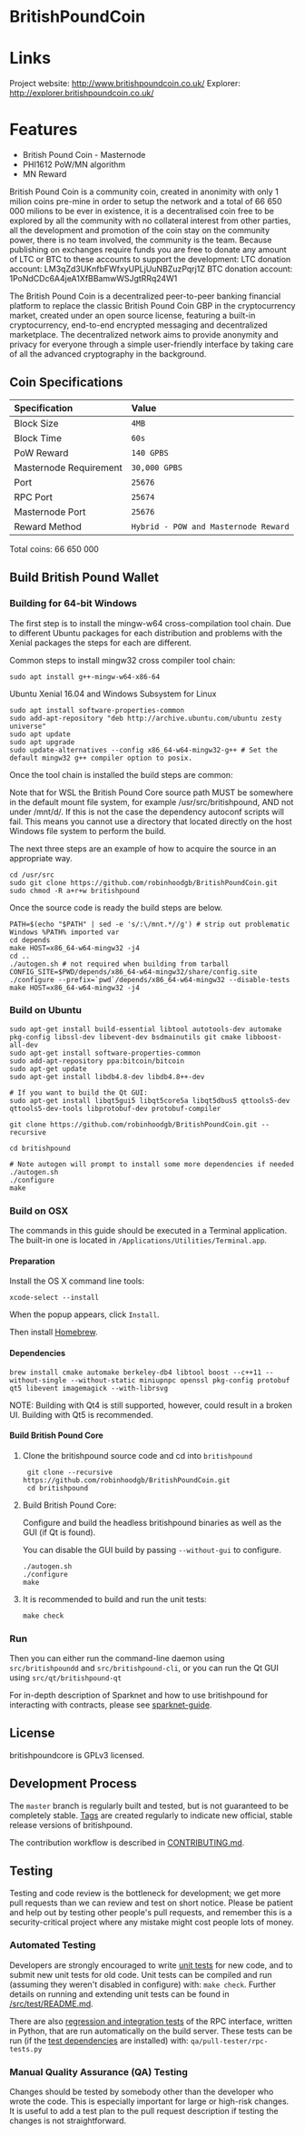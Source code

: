 # BritishPoundCoin

Links
=============
Project website: http://www.britishpoundcoin.co.uk/
Explorer: http://explorer.britishpoundcoin.co.uk/


 Features
=============

* British Pound Coin - Masternode
* PHI1612 PoW/MN algorithm
* MN Reward

British Pound Coin is a community coin, created in anonimity with only 1 milion coins pre-mine in order to setup the network and a total of 66 650 000 milions to be ever in existence, it is a decentralised coin free to be explored by all the community with no collateral interest from other parties, all the development and promotion of the coin stay on the community power, there is no team involved, the community is the team. Because publishing on exchanges require funds you are free to donate any amount of LTC or BTC to these accounts to support the development:
LTC donation account: LM3qZd3UKnfbFWfxyUPLjUuNBZuzPqrj1Z
BTC donation account: 1PoNdCDc6A4jeA1XfBBamwWSJgtRRq24W1

The British Pound Coin is a decentralized peer-to-peer banking financial platform to replace the classic British Pound Coin GBP in the cryptocurrency market, created under an open source license, featuring a built-in cryptocurrency, end-to-end encrypted messaging and decentralized marketplace. The decentralized network aims to provide anonymity and privacy for everyone through a simple user-friendly interface by taking care of all the advanced cryptography in the background.

## Coin Specifications

| Specification | Value |
|:-----------|:-----------|
| Block Size | `4MB` |
| Block Time | `60s` |
| PoW Reward | `140 GPBS` |*
| Masternode Requirement | `30,000 GPBS` |
| Port | `25676` |
| RPC Port | `25674` |
| Masternode Port | `25676` |
| Reward Method  | `Hybrid - POW and Masternode Reward` | 
Total coins: 66 650 000
  
Build British Pound Wallet
----------

### Building for 64-bit Windows

The first step is to install the mingw-w64 cross-compilation tool chain. Due to different Ubuntu packages for each distribution and problems with the Xenial packages the steps for each are different.

Common steps to install mingw32 cross compiler tool chain:

    sudo apt install g++-mingw-w64-x86-64
    
Ubuntu Xenial 16.04 and Windows Subsystem for Linux

    sudo apt install software-properties-common
    sudo add-apt-repository "deb http://archive.ubuntu.com/ubuntu zesty universe"
    sudo apt update
    sudo apt upgrade
    sudo update-alternatives --config x86_64-w64-mingw32-g++ # Set the default mingw32 g++ compiler option to posix.
    
Once the tool chain is installed the build steps are common:

Note that for WSL the British Pound Core source path MUST be somewhere in the default mount file system, for example /usr/src/britishpound, AND not under /mnt/d/. If this is not the case the dependency autoconf scripts will fail. This means you cannot use a directory that located directly on the host Windows file system to perform the build.

The next three steps are an example of how to acquire the source in an appropriate way.

    cd /usr/src
    sudo git clone https://github.com/robinhoodgb/BritishPoundCoin.git
    sudo chmod -R a+r+w britishpound
    
Once the source code is ready the build steps are below.

    PATH=$(echo "$PATH" | sed -e 's/:\/mnt.*//g') # strip out problematic Windows %PATH% imported var
    cd depends
    make HOST=x86_64-w64-mingw32 -j4
    cd ..
    ./autogen.sh # not required when building from tarball
    CONFIG_SITE=$PWD/depends/x86_64-w64-mingw32/share/config.site 
    ./configure --prefix=`pwd`/depends/x86_64-w64-mingw32 --disable-tests
    make HOST=x86_64-w64-mingw32 -j4

### Build on Ubuntu

    sudo apt-get install build-essential libtool autotools-dev automake pkg-config libssl-dev libevent-dev bsdmainutils git cmake libboost-all-dev
    sudo apt-get install software-properties-common
    sudo add-apt-repository ppa:bitcoin/bitcoin
    sudo apt-get update
    sudo apt-get install libdb4.8-dev libdb4.8++-dev

    # If you want to build the Qt GUI:
    sudo apt-get install libqt5gui5 libqt5core5a libqt5dbus5 qttools5-dev qttools5-dev-tools libprotobuf-dev protobuf-compiler

    git clone https://github.com/robinhoodgb/BritishPoundCoin.git --recursive
    
    cd britishpound

    # Note autogen will prompt to install some more dependencies if needed
    ./autogen.sh
    ./configure 
    make

### Build on OSX

The commands in this guide should be executed in a Terminal application.
The built-in one is located in `/Applications/Utilities/Terminal.app`.

#### Preparation

Install the OS X command line tools:

`xcode-select --install`

When the popup appears, click `Install`.

Then install [Homebrew](https://brew.sh).

#### Dependencies

    brew install cmake automake berkeley-db4 libtool boost --c++11 --without-single --without-static miniupnpc openssl pkg-config protobuf qt5 libevent imagemagick --with-librsvg

NOTE: Building with Qt4 is still supported, however, could result in a broken UI. Building with Qt5 is recommended.

#### Build British Pound Core

1. Clone the britishpound source code and cd into `britishpound`

        git clone --recursive https://github.com/robinhoodgb/BritishPoundCoin.git
        cd britishpound

2.  Build British Pound Core:

    Configure and build the headless britishpound binaries as well as the GUI (if Qt is found).

    You can disable the GUI build by passing `--without-gui` to configure.

        ./autogen.sh
        ./configure
        make

3.  It is recommended to build and run the unit tests:

        make check

### Run

Then you can either run the command-line daemon using `src/britishpoundd` and `src/britishpound-cli`, or you can run the Qt GUI using `src/qt/britishpound-qt`

For in-depth description of Sparknet and how to use britishpound for interacting with contracts, please see [sparknet-guide](doc/sparknet-guide.md).

License
-------

britishpoundcore is GPLv3 licensed.

Development Process
-------------------

The `master` branch is regularly built and tested, but is not guaranteed to be
completely stable. [Tags](https://github.com/britishpound/britishpound/tags) are created
regularly to indicate new official, stable release versions of britishpound.

The contribution workflow is described in [CONTRIBUTING.md](CONTRIBUTING.md).


Testing
-------

Testing and code review is the bottleneck for development; we get more pull
requests than we can review and test on short notice. Please be patient and help out by testing
other people's pull requests, and remember this is a security-critical project where any mistake might cost people
lots of money.

### Automated Testing

Developers are strongly encouraged to write [unit tests](src/test/README.md) for new code, and to
submit new unit tests for old code. Unit tests can be compiled and run
(assuming they weren't disabled in configure) with: `make check`. Further details on running
and extending unit tests can be found in [/src/test/README.md](/src/test/README.md).

There are also [regression and integration tests](/qa) of the RPC interface, written
in Python, that are run automatically on the build server.
These tests can be run (if the [test dependencies](/qa) are installed) with: `qa/pull-tester/rpc-tests.py`

### Manual Quality Assurance (QA) Testing

Changes should be tested by somebody other than the developer who wrote the
code. This is especially important for large or high-risk changes. It is useful
to add a test plan to the pull request description if testing the changes is
not straightforward.

